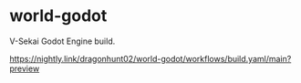 # world-godot

V-Sekai Godot Engine build.

https://nightly.link/dragonhunt02/world-godot/workflows/build.yaml/main?preview
